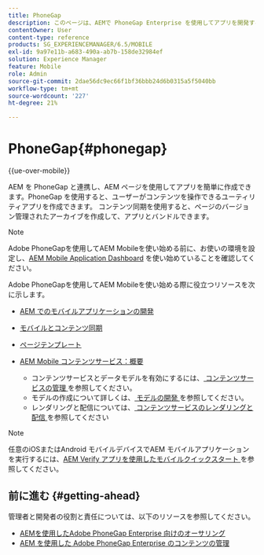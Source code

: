 ```yaml
---
title: PhoneGap
description: このページは、AEMで PhoneGap Enterprise を使用してアプリを開発するための出発点として機能します。 AEM を PhoneGap と連携し、AEM ページを使用してアプリを簡単に作成できます。PhoneGap を使用すると、ユーザーがコンテンツを操作できるユーティリティアプリを作成できます。
contentOwner: User
content-type: reference
products: SG_EXPERIENCEMANAGER/6.5/MOBILE
exl-id: 9a97e11b-a683-490a-ab7b-158de32984ef
solution: Experience Manager
feature: Mobile
role: Admin
source-git-commit: 2dae56dc9ec66f1bf36bbb24d6b0315a5f5040bb
workflow-type: tm+mt
source-wordcount: '227'
ht-degree: 21%

---
```


# PhoneGap{#phonegap}

{{ue-over-mobile}}

AEM を PhoneGap と連携し、AEM ページを使用してアプリを簡単に作成できます。PhoneGap を使用すると、ユーザーがコンテンツを操作できるユーティリティアプリを作成できます。 コンテンツ同期を使用すると、ページのバージョン管理されたアーカイブを作成して、アプリとバンドルできます。

>[!NOTE]
>
>Adobe PhoneGapを使用してAEM Mobileを使い始める前に、お使いの環境を設定し、[AEM Mobile Application Dashboard](/help/mobile/phonegap-authoring-apps.md) を使い始めていることを確認してください。

Adobe PhoneGapを使用してAEM Mobileを使い始める際に役立つリソースを次に示します。

* [AEM でのモバイルアプリケーションの開発](/help/mobile/developing-mobile-applications.md)
* [モバイルとコンテンツ同期](/help/mobile/phonegap-contentsync.md)
* [ページテンプレート](/help/mobile/phonegap-apps-arch-page-templates.md)

* [AEM Mobile コンテンツサービス：概要](/help/mobile/develop-content-as-a-service.md)

   * コンテンツサービスとデータモデルを有効にするには、[ コンテンツサービスの管理 ](/help/mobile/developing-content-services.md) を参照してください。
   * モデルの作成について詳しくは、[ モデルの開発 ](/help/mobile/administer-mobile-apps.md) を参照してください。
   * レンダリングと配信については、[ コンテンツサービスのレンダリングと配信 ](/help/mobile/rendering-and-delivery.md) を参照してください

>[!NOTE]
>
>任意のiOSまたはAndroid モバイルデバイスでAEM モバイルアプリケーションを実行するには、[AEM Verify アプリを使用したモバイルクイックスタート ](/help/mobile/phonegap-mobile-quickstart.md) を参照してください。

## 前に進む {#getting-ahead}

管理者と開発者の役割と責任については、以下のリソースを参照してください。

* [AEMを使用したAdobe PhoneGap Enterprise 向けのオーサリング](/help/mobile/phonegap.md)
* [AEM を使用した Adobe PhoneGap Enterprise のコンテンツの管理](/help/mobile/administer-phonegap.md)
